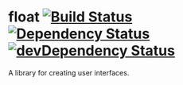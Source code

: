 # float [![Build Status](https://travis-ci.org/CreaturePhil/float.svg?branch=master)](https://travis-ci.org/CreaturePhil/float) [![Dependency Status](https://david-dm.org/creaturephil/float.svg)](https://david-dm.org/creaturephil/float) [![devDependency Status](https://david-dm.org/creaturephil/float/dev-status.svg)](https://david-dm.org/creaturephil/float#info=devDependencies)

A library for creating user interfaces.
